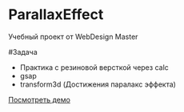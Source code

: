 # ParallaxEffect
Учебный проект от WebDesign Master

#Задача
- Практика с резиновой версткой через calc
- gsap
- transform3d (Достижения паралакс эффекта)

<a href="#">Посмотреть демо</a>
